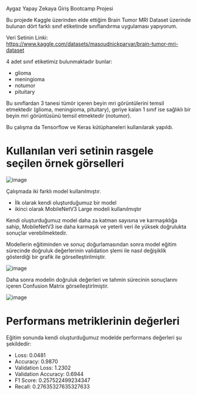 Aygaz Yapay Zekaya Giriş Bootcamp Projesi

Bu projede Kaggle üzerinden elde ettiğim Brain Tumor MRI Dataset üzerinde bulunan dört farklı sınıf etiketinde sınıflandırma uygulaması yapıyorum.

Veri Setinin Linki: https://www.kaggle.com/datasets/masoudnickparvar/brain-tumor-mri-dataset

4 adet sınıf etiketimiz bulunmaktadır bunlar:
  - glioma
  - meningioma
  - notumor
  - pituitary

Bu sınıflardan 3 tanesi tümör içeren beyin mri görüntülerini temsil etmektedir (glioma, meningioma, pituitary), geriye kalan 1 sınıf ise sağlıklı bir beyin mri görüntüsünü temsil etmektedir (notumor).

Bu çalışma da Tensorflow ve Keras kütüphaneleri kullanılarak yapıldı.

# Kullanılan veri setinin rasgele seçilen örnek görselleri
![image](https://github.com/berkandymn/ImageClasssification/assets/86782845/b53e1cc8-b40d-4f88-b59f-8e194c6eb997)

Çalışmada iki farklı model kullanılmıştır. 
  - İlk olarak kendi oluşturduğumuz bir model
  - ikinci olarak MobileNetV3 Large modeli kullanılmıştır

Kendi oluşturduğumuz model daha za katman sayısına ve karmaşıklığa sahip, MobileNetV3 ise daha karmaşık ve yeterli veri ile yüksek doğrulukta sonuçlar verebilmektedir.

Modellerin eğitiminden ve sonuç doğurlamasından sonra model eğitim sürecinde doğruluk değerlerinin validation şlemi ile nasıl değişiklik gösterdiği bir grafik ile görselleştirilmiştir.

![image](https://github.com/berkandymn/ImageClasssification/assets/86782845/89fc6be7-ffdd-47ee-9c9f-bb8ff75e9390)

Daha sonra modelin doğruluk değerleri ve tahmin sürecinin sonuçlarını içeren Confusion Matrix görselleştirlmiştir.

![image](https://github.com/berkandymn/ImageClasssification/assets/86782845/3b01e7f6-4bcb-4dc2-aef6-1f9cb999b78b)

# Performans metriklerinin değerleri

Eğitim sonunda kendi oluşturduğumuz modelde performans değerleri şu şekildedir:
  - Loss: 0.0481 
  - Accuracy: 0.9870
  - Validation Loss: 1.2302
  - Validation Accuracy: 0.6944
  - F1 Score: 0.257522499234347
  - Recall: 0.27635327635327633